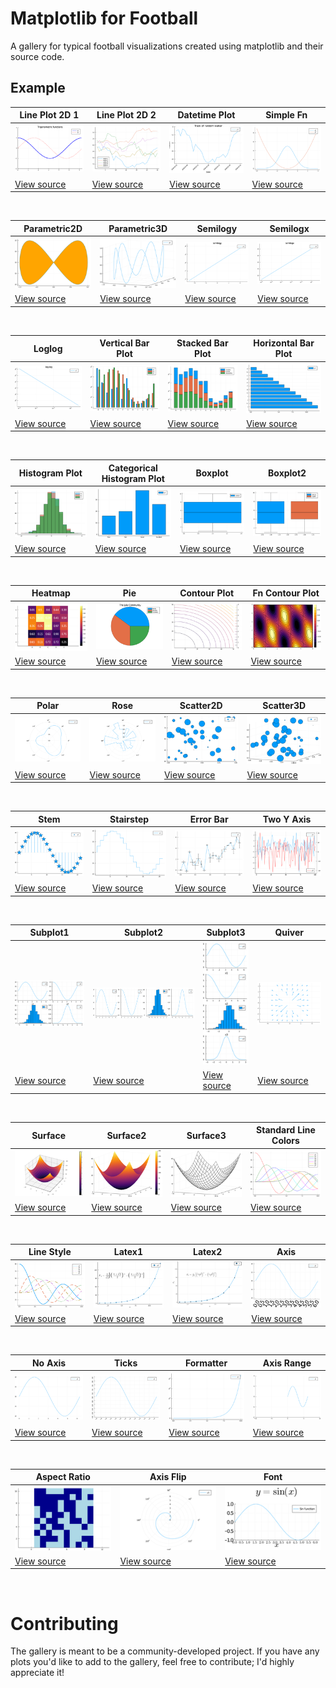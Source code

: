 # Matplotlib for Football

A gallery for typical football visualizations created using matplotlib and their source code.
## Example

|  Line Plot 2D 1 | Line Plot 2D 2 | Datetime Plot | Simple Fn |
|  ---- | ---- | ---- | ---- |
| ![small_line_plot_2d_1.png](src/images/small_line_plot_2d_1.png) |![small_line_plot_2d_2.png](src/images/small_line_plot_2d_2.png) |![small_datetime_plot.png](src/images/small_datetime_plot.png) |![small_simple_fn.png](src/images/small_simple_fn.png) |
| [View source](src/line_plot_2d_1.md) |[View source](src/line_plot_2d_2.md) |[View source](src/datetime_plot.md) |[View source](src/simple_fn.md) |

<br>

|  Parametric2D | Parametric3D | Semilogy | Semilogx |
|  ---- | ---- | ---- | ---- |
| ![small_parametric2d.png](src/images/small_parametric2d.png) |![small_parametric3d.png](src/images/small_parametric3d.png) |![small_semilogy.png](src/images/small_semilogy.png) |![small_semilogx.png](src/images/small_semilogx.png) |
| [View source](src/parametric2d.md) |[View source](src/parametric3d.md) |[View source](src/semilogy.md) |[View source](src/semilogx.md) |

<br>

|  Loglog | Vertical Bar Plot | Stacked Bar Plot | Horizontal Bar Plot |
|  ---- | ---- | ---- | ---- |
| ![small_loglog.png](src/images/small_loglog.png) |![small_vertical_bar_plot.png](src/images/small_vertical_bar_plot.png) |![small_stacked_bar_plot.png](src/images/small_stacked_bar_plot.png) |![small_horizontal_bar_plot.png](src/images/small_horizontal_bar_plot.png) |
| [View source](src/loglog.md) |[View source](src/vertical_bar_plot.md) |[View source](src/stacked_bar_plot.md) |[View source](src/horizontal_bar_plot.md) |

<br>

|  Histogram Plot | Categorical Histogram Plot | Boxplot | Boxplot2 |
|  ---- | ---- | ---- | ---- |
| ![small_histogram_plot.png](src/images/small_histogram_plot.png) |![small_categorical_histogram_plot.png](src/images/small_categorical_histogram_plot.png) |![small_boxplot.png](src/images/small_boxplot.png) |![small_boxplot2.png](src/images/small_boxplot2.png) |
| [View source](src/histogram_plot.md) |[View source](src/categorical_histogram_plot.md) |[View source](src/boxplot.md) |[View source](src/boxplot2.md) |

<br>

|  Heatmap | Pie | Contour Plot | Fn Contour Plot |
|  ---- | ---- | ---- | ---- |
| ![small_heatmap.png](src/images/small_heatmap.png) |![small_pie.png](src/images/small_pie.png) |![small_contour_plot.png](src/images/small_contour_plot.png) |![small_fn_contour_plot.png](src/images/small_fn_contour_plot.png) |
| [View source](src/heatmap.md) |[View source](src/pie.md) |[View source](src/contour_plot.md) |[View source](src/fn_contour_plot.md) |

<br>

|  Polar | Rose | Scatter2D | Scatter3D |
|  ---- | ---- | ---- | ---- |
| ![small_polar.png](src/images/small_polar.png) |![small_rose.png](src/images/small_rose.png) |![small_scatter2d.png](src/images/small_scatter2d.png) |![small_scatter3d.png](src/images/small_scatter3d.png) |
| [View source](src/polar.md) |[View source](src/rose.md) |[View source](src/scatter2d.md) |[View source](src/scatter3d.md) |

<br>

|  Stem | Stairstep | Error Bar | Two Y Axis |
|  ---- | ---- | ---- | ---- |
| ![small_stem.png](src/images/small_stem.png) |![small_stairstep.png](src/images/small_stairstep.png) |![small_error_bar.png](src/images/small_error_bar.png) |![small_two_y_axis.png](src/images/small_two_y_axis.png) |
| [View source](src/stem.md) |[View source](src/stairstep.md) |[View source](src/error_bar.md) |[View source](src/two_y_axis.md) |

<br>

|  Subplot1 | Subplot2 | Subplot3 | Quiver |
|  ---- | ---- | ---- | ---- |
| ![small_subplot1.png](src/images/small_subplot1.png) |![small_subplot2.png](src/images/small_subplot2.png) |![small_subplot3.png](src/images/small_subplot3.png) |![small_quiver.png](src/images/small_quiver.png) |
| [View source](src/subplot1.md) |[View source](src/subplot2.md) |[View source](src/subplot3.md) |[View source](src/quiver.md) |

<br>

|  Surface | Surface2 | Surface3 | Standard Line Colors |
|  ---- | ---- | ---- | ---- |
| ![small_surface.png](src/images/small_surface.png) |![small_surface2.png](src/images/small_surface2.png) |![small_surface3.png](src/images/small_surface3.png) |![small_standard_line_colors.png](src/images/small_standard_line_colors.png) |
| [View source](src/surface.md) |[View source](src/surface2.md) |[View source](src/surface3.md) |[View source](src/standard_line_colors.md) |

<br>

|  Line Style | Latex1 | Latex2 | Axis |
|  ---- | ---- | ---- | ---- |
| ![small_line_style.png](src/images/small_line_style.png) |![small_latex1.png](src/images/small_latex1.png) |![small_latex2.png](src/images/small_latex2.png) |![small_axis.png](src/images/small_axis.png) |
| [View source](src/line_style.md) |[View source](src/latex1.md) |[View source](src/latex2.md) |[View source](src/axis.md) |

<br>

|  No Axis | Ticks | Formatter | Axis Range |
|  ---- | ---- | ---- | ---- |
| ![small_no_axis.png](src/images/small_no_axis.png) |![small_ticks.png](src/images/small_ticks.png) |![small_formatter.png](src/images/small_formatter.png) |![small_axis_range.png](src/images/small_axis_range.png) |
| [View source](src/no_axis.md) |[View source](src/ticks.md) |[View source](src/formatter.md) |[View source](src/axis_range.md) |

<br>

|  Aspect Ratio | Axis Flip | Font |
|  ---- | ---- | ---- |
| ![small_aspect_ratio.png](src/images/small_aspect_ratio.png) |![small_axis_flip.png](src/images/small_axis_flip.png) |![small_font.png](src/images/small_font.png) |
| [View source](src/aspect_ratio.md) |[View source](src/axis_flip.md) |[View source](src/font.md) |

<br>


# Contributing
The gallery is meant to be a community-developed project. If you have any plots you'd like to add to the gallery, feel free to contribute; I'd highly appreciate it!
